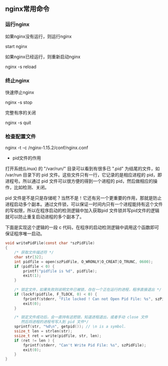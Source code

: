 
## nginx常用命令

### 运行nginx

如果nginx没有运行，则运行nginx

start nginx 

如果nginx已经运行，则重新启动nginx

nginx -s reload

### 终止nginx

快速停止nginx

nginx -s stop

完整有序的关闭

nginx -s quit

### 检查配置文件

nginx -t -c /nginx-1.15.2/conf/nginx.conf

* pid文件的作用

打开系统(Linux) 的 "/var/run/" 目录可以看到有很多已 ".pid" 为结尾的文件，如
/var/run 目录下的 pid 文件。这些文件只有一行，它记录的是相应进程的 pid，即进程号。所以通过 pid 文件可以很方便的得到一个进程的 pid，然后做相应的操作，比如检测、关闭。

pid 文件是不是只是存储呢？当然不是！它还有另一个更重要的作用，那就是防止进程启动多个副本。通过文件锁，可以保证一时间内只有一个进程能持有这个文件的写权限，所以在程序启动的检测逻辑中加入获取pid 文件锁并写pid文件的逻辑就可以防止重复启动进程的多个副本了。

下面是实现这个逻辑的一段 c 代码，在程序的启动检测逻辑中调用这个函数即可保证程序唯一启动。

```c
void writePidFile(const char *szPidFile)
{
    /* 获取文件描述符 */
    char str[32];
    int pidfile = open(szPidFile, O_WRONLY|O_CREAT|O_TRUNC, 0600);
    if (pidfile < 0) {
        printf("pidfile is %d", pidfile);
        exit(1);
    }
   
    /* 锁定文件，如果失败则说明文件已被锁，存在一个正在运行的进程，程序直接退出 */
    if (lockf(pidfile, F_TLOCK, 0) < 0) {
        fprintf(stderr, "File locked ! Can not Open Pid File: %s", szPidFile);
        exit(0);
    }

    /* 锁定文件成功后，会一直持有这把锁，知道进程退出，或者手动 close 文件
       然后将进程的进程号写入到 pid 文件*/
    sprintf(str, "%d\n", getpid()); // \n is a symbol.
    ssize_t len = strlen(str);
    ssize_t ret = write(pidfile, str, len);
    if (ret != len ) {
        fprintf(stderr, "Can't Write Pid File: %s", szPidFile);
        exit(0);
    }
}

```